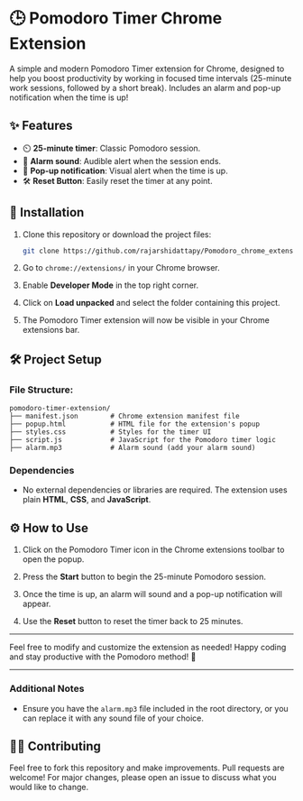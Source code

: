 
# 🕒 Pomodoro Timer Chrome Extension

A simple and modern Pomodoro Timer extension for Chrome, designed to help you boost productivity by working in focused time intervals (25-minute work sessions, followed by a short break). Includes an alarm and pop-up notification when the time is up!

## ✨ Features

- ⏲️ **25-minute timer**: Classic Pomodoro session.
- 🔔 **Alarm sound**: Audible alert when the session ends.
- 🔔 **Pop-up notification**: Visual alert when the time is up.
- 🛠️ **Reset Button**: Easily reset the timer at any point.

## 🚀 Installation

1. Clone this repository or download the project files:

    ```bash
    git clone https://github.com/rajarshidattapy/Pomodoro_chrome_extension.git
    ```

2. Go to `chrome://extensions/` in your Chrome browser.

3. Enable **Developer Mode** in the top right corner.

4. Click on **Load unpacked** and select the folder containing this project.

5. The Pomodoro Timer extension will now be visible in your Chrome extensions bar.

## 🛠️ Project Setup

### File Structure:

```
pomodoro-timer-extension/
├── manifest.json        # Chrome extension manifest file
├── popup.html           # HTML file for the extension's popup
├── styles.css           # Styles for the timer UI
├── script.js            # JavaScript for the Pomodoro timer logic
├── alarm.mp3            # Alarm sound (add your alarm sound)

```
### Dependencies

- No external dependencies or libraries are required. The extension uses plain **HTML**, **CSS**, and **JavaScript**.

## ⚙️ How to Use

1. Click on the Pomodoro Timer icon in the Chrome extensions toolbar to open the popup.

2. Press the **Start** button to begin the 25-minute Pomodoro session.

3. Once the time is up, an alarm will sound and a pop-up notification will appear.

4. Use the **Reset** button to reset the timer back to 25 minutes.

---

Feel free to modify and customize the extension as needed! Happy coding and stay productive with the Pomodoro method! 🎯

---

### Additional Notes

- Ensure you have the `alarm.mp3` file included in the root directory, or you can replace it with any sound file of your choice.

## 👨‍💻 Contributing

Feel free to fork this repository and make improvements. Pull requests are welcome! For major changes, please open an issue to discuss what you would like to change.

